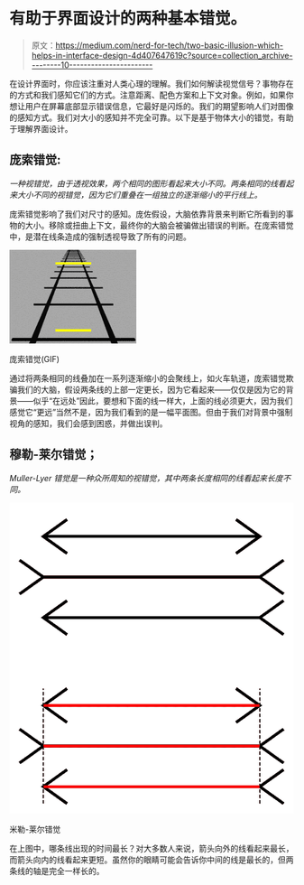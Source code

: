 # 有助于界面设计的两种基本错觉。

> 原文：<https://medium.com/nerd-for-tech/two-basic-illusion-which-helps-in-interface-design-4d407647619c?source=collection_archive---------10----------------------->

在设计界面时，你应该注重对人类心理的理解。我们如何解读视觉信号？事物存在的方式和我们感知它们的方式。注意距离、配色方案和上下文对象。例如，如果你想让用户在屏幕底部显示错误信息，它最好是闪烁的。我们的期望影响人们对图像的感知方式。我们对大小的感知并不完全可靠。以下是基于物体大小的错觉，有助于理解界面设计。

## **庞索错觉:**

*一种视错觉，由于透视效果，两个相同的图形看起来大小不同。两条相同的线看起来大小不同的视错觉，因为它们重叠在一组独立的逐渐缩小的平行线上。*

庞索错觉影响了我们对尺寸的感知。庞佐假设，大脑依靠背景来判断它所看到的事物的大小。移除或扭曲上下文，最终你的大脑会被骗做出错误的判断。在庞索错觉中，是潜在线条造成的强制透视导致了所有的问题。

![](img/5b53d40692b938fb8efb521e228d3aae.png)

庞索错觉(GIF)

通过将两条相同的线叠加在一系列逐渐缩小的会聚线上，如火车轨道，庞索错觉欺骗我们的大脑，假设两条线的上部一定更长，因为它看起来——仅仅是因为它的背景——似乎“在远处”因此，要想和下面的线一样大，上面的线必须更大，因为我们感觉它“更远”当然不是，因为我们看到的是一幅平面图。但由于我们对背景中强制视角的感知，我们会感到困惑，并做出误判。

## 穆勒-莱尔错觉；

*Muller-Lyer 错觉是一种众所周知的视错觉，其中两条长度相同的线看起来长度不同。*

![](img/cd646eef862bbb50537223c26755b492.png)

米勒-莱尔错觉

在上图中，哪条线出现的时间最长？对大多数人来说，箭头向外的线看起来最长，而箭头向内的线看起来更短。虽然你的眼睛可能会告诉你中间的线是最长的，但两条线的轴是完全一样长的。